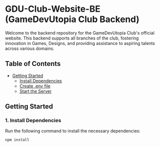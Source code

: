 # GDU-Club-Website-BE (GameDevUtopia Club Backend)

Welcome to the backend repository for the GameDevUtopia Club's official website. This backend supports all branches of the club, fostering innovation in Games, Designs, and providing assistance to aspiring talents across various domains.

## Table of Contents
- [Getting Started](#getting-started)
  - [Install Dependencies](#1-install-dependencies)
  - [Create .env file](#2-create-env-file)
  - [Start the Server](#3-start-the-server)

## Getting Started

### 1. Install Dependencies

Run the following command to install the necessary dependencies:

```bash
npm install